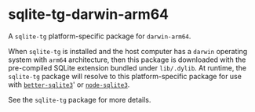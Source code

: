 <!--- Generated with the npm_generate_platform_packages.sh script, don't edit by hand -->

# sqlite-tg-darwin-arm64

A `sqlite-tg` platform-specific package for `darwin-arm64`. 

When `sqlite-tg` is installed and the host computer has a `darwin` operating system with `arm64` architecture, then this package is downloaded with the pre-compiled SQLite extension bundled under `lib/.dylib`. At runtime, the `sqlite-tg` package will resolve to this platform-specific package for use with [`better-sqlite3`](https://github.com/WiseLibs/better-sqlite3)' or [`node-sqlite3`](https://github.com/TryGhost/node-sqlite3).

See the `sqlite-tg` package for more details.